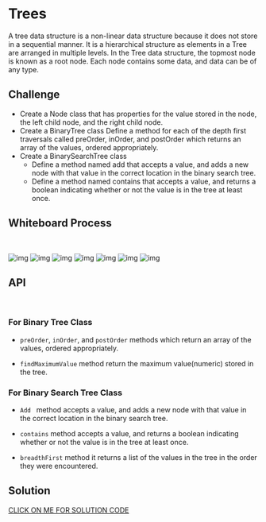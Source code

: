# Trees
A tree data structure is a non-linear data structure because it does not store in a sequential manner. It is a hierarchical structure as elements in a Tree are arranged in multiple levels. In the Tree data structure, the topmost node is known as a root node. Each node contains some data, and data can be of any type.

## Challenge 

- Create a Node class that has properties for the value stored in the node, the left child node, and the right child node.
- Create a BinaryTree class
Define a method for each of the depth first traversals called preOrder, inOrder, and postOrder which returns an array of the values, ordered appropriately.
- Create a BinarySearchTree class
  - Define a method named add that accepts a value, and adds a new node with that value in the correct location in the binary search tree.
  - Define a method named contains that accepts a value, and returns a boolean indicating whether or not the value is in the tree at least once.

## Whiteboard Process
<br>

![img](./img/1-tree.jpeg)
![img](./img/2-tree.jpeg)
![img](./img/3-tree.jpeg)
![img](./img/4-treeFindmax-1.jpeg)
![img](./img/5-treeFindmax-2.jpeg)
![img](./img/1-breadthFirst.jpeg)
![img](./img/2-breadthFirst.jpeg)
## API
<br>

### For Binary Tree Class

- `preOrder`, `inOrder`, and `postOrder` methods which return an array of the values, ordered appropriately.

 - `findMaximumValue` method return the maximum value(numeric) stored in the tree. 

### For Binary Search Tree Class

 - `Add ` method accepts a value, and adds a new node with that value in the correct location in the binary search tree.
  
- `contains` method accepts a value, and returns a boolean indicating whether or not the value is in the tree at least once.

- `breadthFirst` method it returns a list of the values in the tree in the order they were encountered.
## Solution

[CLICK ON ME FOR SOLUTION CODE](./tree.js)


